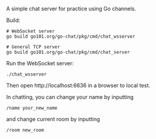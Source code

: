 A simple chat server for practice using Go channels.

Build:
```
# WebSocket server
go build go101.org/go-chat/pkg/cmd/chat_wsserver

# General TCP server
go build go101.org/go-chat/pkg/cmd/chat_server
```

Run the WebSocket server:

```
./chat_wsserver
```

Then open http://localhost:6636 in a browser to local test.

In chatting, you can change your name by inputting

```
/name your_new_name
```

and change current room by inputting
```
/room new_room
```
